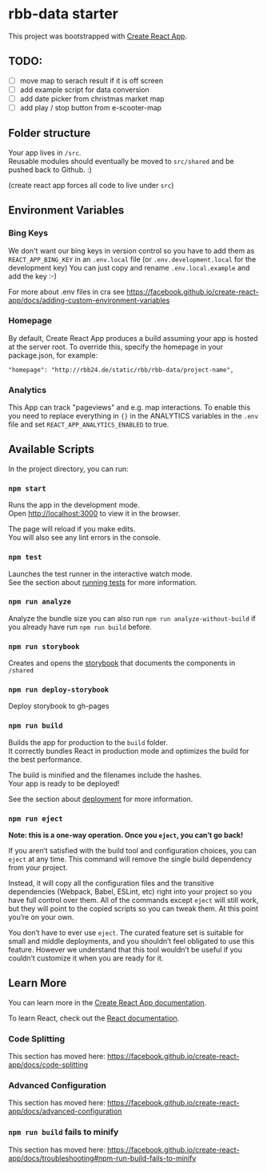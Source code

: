 # rbb-data starter
This project was bootstrapped with [Create React App](https://github.com/facebook/create-react-app).

## TODO:

- [ ] move map to serach result if it is off screen
- [ ] add example script for data conversion
- [ ] add date picker from christmas market map
- [ ] add play / stop button from e-scooter-map

## Folder structure

Your app lives in `/src`.  
Reusable modules should eventually be moved to `src/shared` and be pushed back to Github. :)

(create react app forces all code to live under `src`)

## Environment Variables

### Bing Keys

We don't want our bing keys in version control so you have to add them as `REACT_APP_BING_KEY`
in an `.env.local` file (or `.env.development.local` for the development key)
You can just copy and rename `.env.local.example` and add the key :-)

For more about .env files in cra see https://facebook.github.io/create-react-app/docs/adding-custom-environment-variables

### Homepage

By default, Create React App produces a build assuming your app is hosted at the server root.
To override this, specify the homepage in your package.json, for example:

    "homepage": "http://rbb24.de/static/rbb/rbb-data/project-name",

### Analytics

This App can track "pageviews" and e.g. map interactions.
To enable this you need to replace everything in `{}` in the ANALYTICS variables in the `.env` file
and set `REACT_APP_ANALYTICS_ENABLED` to true.

## Available Scripts

In the project directory, you can run:

### `npm start`

Runs the app in the development mode.<br>
Open [http://localhost:3000](http://localhost:3000) to view it in the browser.

The page will reload if you make edits.<br>
You will also see any lint errors in the console.

### `npm test`

Launches the test runner in the interactive watch mode.<br>
See the section about [running tests](https://facebook.github.io/create-react-app/docs/running-tests) for more information.

### `npm run analyze`

Analyze the bundle size you can also run `npm run analyze-without-build` if you already have run
`npm run build` before.

### `npm run storybook`

Creates and opens the [storybook](https://storybook.js.org/) that documents the components in `/shared`

### `npm run deploy-storybook`

Deploy storybook to gh-pages

### `npm run build`

Builds the app for production to the `build` folder.<br>
It correctly bundles React in production mode and optimizes the build for the best performance.

The build is minified and the filenames include the hashes.<br>
Your app is ready to be deployed!

See the section about [deployment](https://facebook.github.io/create-react-app/docs/deployment) for more information.

### `npm run eject`

**Note: this is a one-way operation. Once you `eject`, you can’t go back!**

If you aren’t satisfied with the build tool and configuration choices, you can `eject` at any time. This command will remove the single build dependency from your project.

Instead, it will copy all the configuration files and the transitive dependencies (Webpack, Babel, ESLint, etc) right into your project so you have full control over them. All of the commands except `eject` will still work, but they will point to the copied scripts so you can tweak them. At this point you’re on your own.

You don’t have to ever use `eject`. The curated feature set is suitable for small and middle deployments, and you shouldn’t feel obligated to use this feature. However we understand that this tool wouldn’t be useful if you couldn’t customize it when you are ready for it.

## Learn More

You can learn more in the [Create React App documentation](https://facebook.github.io/create-react-app/docs/getting-started).

To learn React, check out the [React documentation](https://reactjs.org/).

### Code Splitting

This section has moved here: https://facebook.github.io/create-react-app/docs/code-splitting


### Advanced Configuration

This section has moved here: https://facebook.github.io/create-react-app/docs/advanced-configuration

### `npm run build` fails to minify

This section has moved here: https://facebook.github.io/create-react-app/docs/troubleshooting#npm-run-build-fails-to-minify
